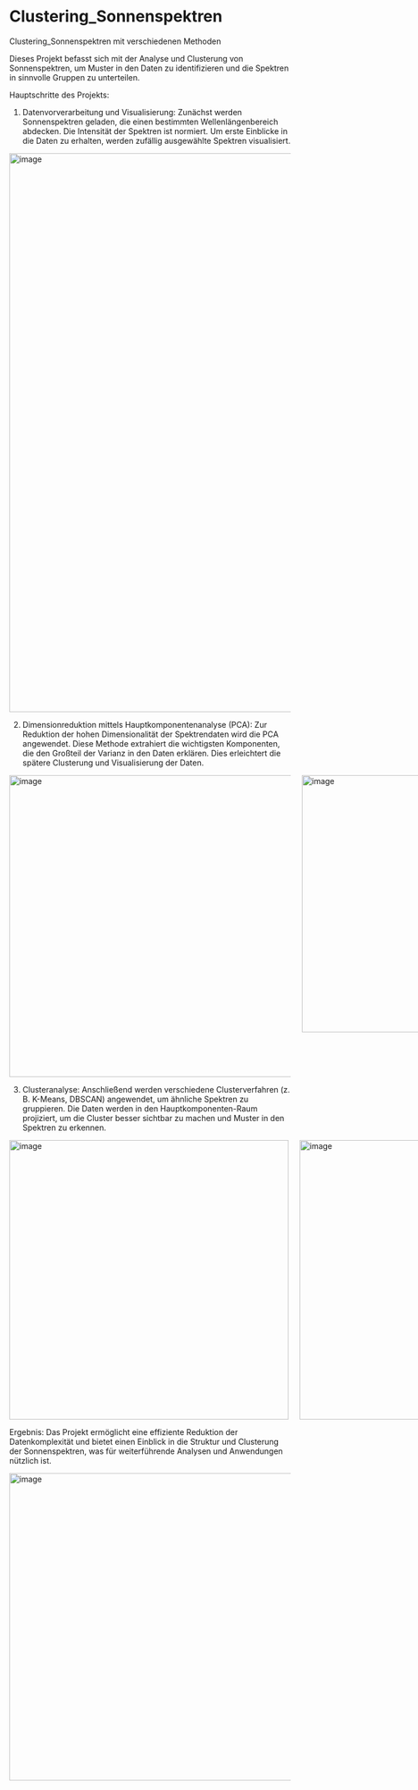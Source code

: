 # Clustering_Sonnenspektren
Clustering_Sonnenspektren mit verschiedenen Methoden


Dieses Projekt befasst sich mit der Analyse und Clusterung von Sonnenspektren, um Muster in den Daten zu identifizieren und die Spektren in sinnvolle Gruppen zu unterteilen.

Hauptschritte des Projekts:
1. Datenvorverarbeitung und Visualisierung:
Zunächst werden Sonnenspektren geladen, die einen bestimmten Wellenlängenbereich abdecken. Die Intensität der Spektren ist normiert. Um erste Einblicke in die Daten zu erhalten, werden zufällig ausgewählte Spektren visualisiert.

<div style="display: flex; gap: 20px;">
  <img src="https://github.com/user-attachments/assets/a232ce1b-fc1e-468d-9fa2-1266d7371d15" alt="image" width="1000"/>
</div>

2. Dimensionreduktion mittels Hauptkomponentenanalyse (PCA):
Zur Reduktion der hohen Dimensionalität der Spektrendaten wird die PCA angewendet. Diese Methode extrahiert die wichtigsten Komponenten, die den Großteil der Varianz in den Daten erklären. Dies erleichtert die spätere Clusterung und Visualisierung der Daten.

<div style="display: flex; gap: 20px;">
  <img src="https://github.com/user-attachments/assets/32ecdd78-637f-4df1-b633-bcb99357b015" alt="image" width="540"/>
  <img src="https://github.com/user-attachments/assets/df12a4f5-adf7-482a-b2a6-0ef9604f5193" alt="image" width="460"/>
</div>



3. Clusteranalyse:
Anschließend werden verschiedene Clusterverfahren (z. B. K-Means, DBSCAN) angewendet, um ähnliche Spektren zu gruppieren. Die Daten werden in den Hauptkomponenten-Raum projiziert, um die Cluster besser sichtbar zu machen und Muster in den Spektren zu erkennen.

<div style="display: flex; gap: 20px;">

  <img src="https://github.com/user-attachments/assets/20c86fdc-baab-42e8-a456-87f70a940632" alt="image" width="500"/>
  <img src="https://github.com/user-attachments/assets/1ec4f530-5fd6-4852-89b3-08a9d93384c3" alt="image" width="500"/>
</div>


Ergebnis:
Das Projekt ermöglicht eine effiziente Reduktion der Datenkomplexität und bietet einen Einblick in die Struktur und Clusterung der Sonnenspektren, was für weiterführende Analysen und Anwendungen nützlich ist.

<div style="display: flex; gap: 20px;">
  <img src="https://github.com/user-attachments/assets/06169a34-b1b7-4425-a5fd-88d416ed7eb3" alt="image" width="550"/>
</div>

